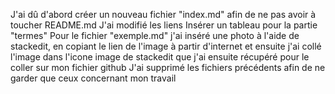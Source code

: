 J'ai dû d'abord créer un nouveau fichier "index.md" afin de ne pas avoir à toucher README.md
J'ai modifié les liens 
Insérer un tableau pour la partie "termes"
Pour le fichier "exemple.md" j'ai inséré une photo à l'aide de stackedit, en copiant le lien de l'image à partir d'internet et ensuite j'ai collé l'image dans l'icone image de stackedit que j'ai ensuite récupéré pour le coller sur mon fichier github
J'ai supprimé les fichiers précédents afin de ne garder que ceux concernant mon travail


